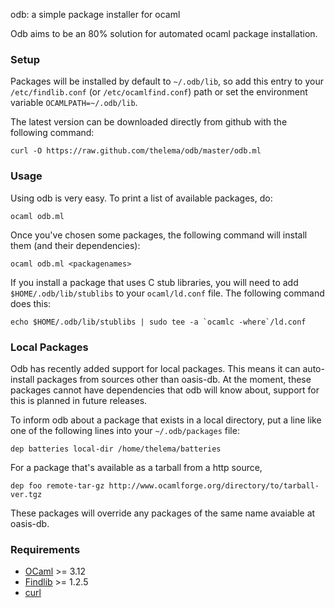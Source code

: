 odb: a simple package installer for ocaml

Odb aims to be an 80% solution for automated ocaml package installation.

### Setup

Packages will be installed by default to `~/.odb/lib`, so add this
entry to your `/etc/findlib.conf` (or `/etc/ocamlfind.conf`) path or set the environment
variable `OCAMLPATH=~/.odb/lib`.

The latest version can be downloaded directly from github with the following command:

    curl -O https://raw.github.com/thelema/odb/master/odb.ml


### Usage

Using odb is very easy. To print a list of available packages, do:

    ocaml odb.ml

Once you've chosen some packages, the following command will install them (and their dependencies):

    ocaml odb.ml <packagenames>

If you install a package that uses C stub libraries, you will need to add `$HOME/.odb/lib/stublibs` to your `ocaml/ld.conf` file.  The following command does this:

    echo $HOME/.odb/lib/stublibs | sudo tee -a `ocamlc -where`/ld.conf

### Local Packages

Odb has recently added support for local packages.  This means it can
auto-install packages from sources other than oasis-db.  At the moment, these packages cannot have dependencies that odb will know about, support for this is planned in future releases.

To inform odb about a package that exists in a local directory, put a
line like one of the following lines into your `~/.odb/packages` file:

    dep batteries local-dir /home/thelema/batteries

For a package that's available as a tarball from a http source,

    dep foo remote-tar-gz http://www.ocamlforge.org/directory/to/tarball-ver.tgz

These packages will override any packages of the same name avaiable at oasis-db.

### Requirements
* [OCaml][] >= 3.12
* [Findlib][] >= 1.2.5
* [curl][]

[Findlib]: http://projects.camlcity.org/projects/findlib.html/
[OCaml]: http://caml.inria.fr/ocaml/release.en.html
[curl]: http://curl.haxx.se/
